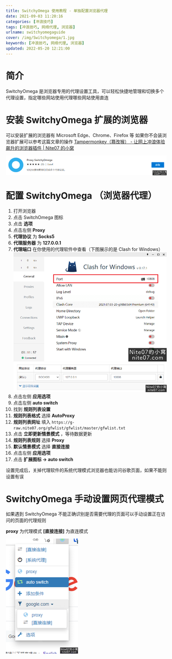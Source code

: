 ```yaml
---
title: SwitchyOmega 使用教程 - 单独配置浏览器代理
date: 2021-09-03 11:20:16
categories: [冲浪技巧]
tags: [冲浪技巧, 网络代理, 浏览器]
urlname: switchyomegaguide
cover: /img/Switchyomega/1.jpg
keywords: [冲浪技巧, 网络代理, 浏览器]
updated: 2022-05-20 12:21:00
---
```


# 简介

SwitchyOmega 是浏览器专用的代理设置工具，可以轻松快捷地管理和切换多个代理设置，指定哪些网站使用代理哪些网站使用直连

# 安装 SwitchyOmega 扩展的浏览器

可以安装扩展的浏览器有 Microsoft Edge、Chrome、Firefox 等
如果你不会装浏览器扩展可以参考这篇文章的操作 [Tampermonkey（篡改猴） - 让网上冲浪体验飙升的浏览器插件 | Nite07 的小窝](/tampermonkey/)

![](/img/Switchyomega/2.png)

# 配置 SwitchyOmega （浏览器代理）

1. 打开浏览器
2. 点击 SwitchOmega 图标
3. 点击 **选项**
4. 点击左侧 **Proxy**
5. **代理协议** 为 **Socks5**
6. **代理服务器** 为 **127.0.0.1**
7. **代理端口** 在你使用的代理软件中查看（下图展示的是 Clash for Windows）
   ![](/img/Switchyomega/3.png)
   ![](/img/Switchyomega/4.png)
8. 点击左侧 **应用选项**
9. 点击左侧 **auto switch**
10. 找到 **规则列表设置**
11. **规则列表格式** 选择 **AutoProxy**
12. **规则列表网址** 填入 `https://g-raw.nite07.org/gfwlist/gfwlist/master/gfwlist.txt`
13. 点击 **立即更新情景模式** ，等待数据更新
14. **规则列表规则** 选择 **Proxy**
15. **默认情景模式** 选择 **直接连接**
16. 点击左侧 **应用选项**
17. 点击 **扩展图标 -> auto switch**

设置完成后，关掉代理软件的系统代理模式浏览器也能访问谷歌页面，如果不能则设置有误

# SwitchyOmega 手动设置网页代理模式

如果遇到 SwitchyOmega 不能正确识别是否需要代理的页面可以手动设置正在访问的页面的代理规则

**proxy** 为代理模式
**[直接连接]** 为直连模式

![](/img/Switchyomega/5.png)
